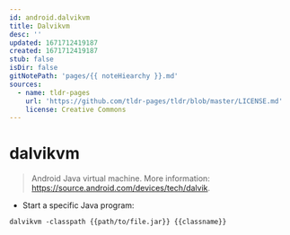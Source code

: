 ```yaml
---
id: android.dalvikvm
title: Dalvikvm
desc: ''
updated: 1671712419187
created: 1671712419187
stub: false
isDir: false
gitNotePath: 'pages/{{ noteHiearchy }}.md'
sources:
  - name: tldr-pages
    url: 'https://github.com/tldr-pages/tldr/blob/master/LICENSE.md'
    license: Creative Commons
---
```

# dalvikvm

> Android Java virtual machine.
> More information: <https://source.android.com/devices/tech/dalvik>.

- Start a specific Java program:

`dalvikvm -classpath {{path/to/file.jar}} {{classname}}`

